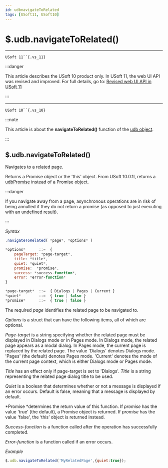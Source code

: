 ```yaml
---
id: udbnavigateToRelated
tags: [USoft11, USoft10]
---
```

# $.udb.navigateToRelated()



----

`USoft 11``{.vs_11}`


:::danger

This article describes the USoft 10 product only.
In USoft 11, the web UI API was revised and improved. For full details, go to:
[Revised web UI API in USoft 11](/Web_and_app_UIs/UDB_udb/Revised_web_UI_API_in_USoft_11.md)

:::

----

`USoft 10``{.vs_10}`


:::note

This article is about the **navigateToRelated()** function of the [udb object](/Web_and_app_UIs/UDB_udb).

:::

## **$.udb.navigateToRelated()**

Navigates to a related page.

Returns a Promise object or the 'this' object. From USoft 10.0.1I, returns a [udbPromise](/Web_and_app_UIs/JavaScript/Promises_for_asynchronous_Javascript.md) instead of a Promise object.


:::danger

If you navigate away from a page, asynchronous operations are in risk of being annulled if they do not return a promise (as opposed to just executing with an undefined result).

:::

*Syntax*

```js
.navigateToRelated( *page*, *options* )

*options*      ::=  {
    pageTarget: *page-target*,
    title: *title*,
    quiet: *quiet*,
    promise:  *promise*,
    success: *success-function*,
    error: *error-function*
}

*page-target*  ::=  { Dialogs | Pages | Current }
*quiet*        ::=  { true | false }
*promise*      ::=  { true | false }
```

The required *page* identifies the related page to be navigated to.

*Options* is a struct that can have the following items, all of which are optional.

*Page-target* is a string specifying whether the related page must be displayed in Dialogs mode or in Pages mode. In Dialogs mode, the related page appears as a modal dialog. In Pages mode, the current page is replaced by the related page. The value 'Dialogs' denotes Dialogs mode. 'Pages' (the default) denotes Pages mode. 'Current' denotes the mode of the current page context, which is either Dialogs mode or Pages mode. 

*Title* has an effect only if page-target is set to 'Dialogs'. *Title* is a string representing the related page dialog title to be used.

*Quiet* is a boolean that determines whether or not a message is displayed if an error occurs. Default is false, meaning that a message is displayed by default.

*Promise *determines the return value of this function. If *promise* has the value 'true' (the default), a Promise object is returned. If *promise* has the value 'false', the ‘this’ object is returned instead.

*Success-function* is a function called after the operation has successfully completed.

*Error-function* is a function called if an error occurs.

*Example*

```js
$.udb.navigateToRelated('MyRelatedPage',{quiet:true});
```

 